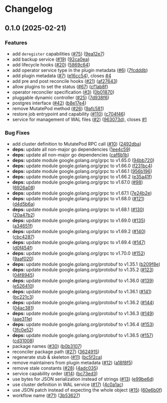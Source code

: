 # Changelog

## 0.1.0 (2025-02-21)


### Features

* add `deregister` capabilities ([#75](https://github.com/cloudnative-pg/cnpg-i/issues/75)) ([9ea12e7](https://github.com/cloudnative-pg/cnpg-i/commit/9ea12e76a6ee41bc625cd81d9e66517b092299aa))
* add backup service ([#19](https://github.com/cloudnative-pg/cnpg-i/issues/19)) ([92ca0ea](https://github.com/cloudnative-pg/cnpg-i/commit/92ca0eaa10ad0dc88b7458b56331092453e9035f))
* add lifecycle hooks ([#20](https://github.com/cloudnative-pg/cnpg-i/issues/20)) ([5869c64](https://github.com/cloudnative-pg/cnpg-i/commit/5869c644788b8d4d3de0b5305bd0fc3c7f1be17b))
* add operator service type in the plugin metadata ([#6](https://github.com/cloudnative-pg/cnpg-i/issues/6)) ([7fcdddb](https://github.com/cloudnative-pg/cnpg-i/commit/7fcdddbaf7f46c89affcf3871ddd9fb51e691adc))
* add plugin metadata ([#7](https://github.com/cloudnative-pg/cnpg-i/issues/7)) ([e16cc54](https://github.com/cloudnative-pg/cnpg-i/commit/e16cc543b9bb875b02d10b4cfa015ebd3050ea22)), closes [#4](https://github.com/cloudnative-pg/cnpg-i/issues/4)
* add pre and post reconcile hooks ([#21](https://github.com/cloudnative-pg/cnpg-i/issues/21)) ([af27643](https://github.com/cloudnative-pg/cnpg-i/commit/af2764325710cd98881e211810d2a01f61b62d43))
* allow plugins to set the status ([#67](https://github.com/cloudnative-pg/cnpg-i/issues/67)) ([cf1ab8f](https://github.com/cloudnative-pg/cnpg-i/commit/cf1ab8fab2a05e7e28cb7ff1aa575a447d9e6634))
* operator reconciler specification ([#3](https://github.com/cloudnative-pg/cnpg-i/issues/3)) ([0b01870](https://github.com/cloudnative-pg/cnpg-i/commit/0b018708a768a8f4d59e99716a782e44cceb7ff2))
* pluggable dynamic controller ([#25](https://github.com/cloudnative-pg/cnpg-i/issues/25)) ([7d938f6](https://github.com/cloudnative-pg/cnpg-i/commit/7d938f60f998af1d336a669a2497d1cf68b9d582))
* postgres interface ([#42](https://github.com/cloudnative-pg/cnpg-i/issues/42)) ([b8e17e4](https://github.com/cloudnative-pg/cnpg-i/commit/b8e17e42e05c1dc5b640a1bbf2466b1fc193d267))
* remove MutatePod method ([#26](https://github.com/cloudnative-pg/cnpg-i/issues/26)) ([9afc581](https://github.com/cloudnative-pg/cnpg-i/commit/9afc58113460f207ca4fb83b6ba875caef1abb64))
* restore job entrypoint and capability ([#110](https://github.com/cloudnative-pg/cnpg-i/issues/110)) ([c704f46](https://github.com/cloudnative-pg/cnpg-i/commit/c704f46c20e0f2d2b4c1c1673ce55b25a7b972f9))
* service for management of WAL files ([#2](https://github.com/cloudnative-pg/cnpg-i/issues/2)) ([963073d](https://github.com/cloudnative-pg/cnpg-i/commit/963073d61df217fd6c2cd9f4ca77b4a57e623c04)), closes [#1](https://github.com/cloudnative-pg/cnpg-i/issues/1)


### Bug Fixes

* add cluster definition to MutatePod RPC call ([#10](https://github.com/cloudnative-pg/cnpg-i/issues/10)) ([2492dba](https://github.com/cloudnative-pg/cnpg-i/commit/2492dba8ebbd98f1da02a9e59d05e5a76beac8e6))
* **deps:** update all non-major go dependencies ([1ee4c59](https://github.com/cloudnative-pg/cnpg-i/commit/1ee4c59422aa56005b2c3f9394fc817c76275511))
* **deps:** update all non-major go dependencies ([caf6b1b](https://github.com/cloudnative-pg/cnpg-i/commit/caf6b1b23daa7a733ad2a6c321ab097660bbdd94))
* **deps:** update module google.golang.org/grpc to v1.65.0 ([94bb720](https://github.com/cloudnative-pg/cnpg-i/commit/94bb720bd7a555d5176f66f2793d1b562b550ca0))
* **deps:** update module google.golang.org/grpc to v1.66.0 ([f231bc4](https://github.com/cloudnative-pg/cnpg-i/commit/f231bc4189df9dcf604320b59cc34e9d553a7ec1))
* **deps:** update module google.golang.org/grpc to v1.66.1 ([956b196](https://github.com/cloudnative-pg/cnpg-i/commit/956b196c4d303a2a6ee13581de35c5617cd8ec92))
* **deps:** update module google.golang.org/grpc to v1.66.2 ([e35a41f](https://github.com/cloudnative-pg/cnpg-i/commit/e35a41f25a3cbf4e0d878fa14eb52015c3cd7915))
* **deps:** update module google.golang.org/grpc to v1.67.0 ([#98](https://github.com/cloudnative-pg/cnpg-i/issues/98)) ([6926a08](https://github.com/cloudnative-pg/cnpg-i/commit/6926a08b23857be1c9b6e125fb9d83758566472c))
* **deps:** update module google.golang.org/grpc to v1.67.1 ([7e24b2e](https://github.com/cloudnative-pg/cnpg-i/commit/7e24b2eccd507275f994b458189843d6d52a0f4c))
* **deps:** update module google.golang.org/grpc to v1.68.0 ([#121](https://github.com/cloudnative-pg/cnpg-i/issues/121)) ([d4d5b6a](https://github.com/cloudnative-pg/cnpg-i/commit/d4d5b6a7d6eda0028b087ade2cbd24c7c7c72adb))
* **deps:** update module google.golang.org/grpc to v1.68.1 ([#130](https://github.com/cloudnative-pg/cnpg-i/issues/130)) ([20a47b2](https://github.com/cloudnative-pg/cnpg-i/commit/20a47b2d919b1bfaf9f759a4d6d7e857fd6ab960))
* **deps:** update module google.golang.org/grpc to v1.69.0 ([#135](https://github.com/cloudnative-pg/cnpg-i/issues/135)) ([a34651f](https://github.com/cloudnative-pg/cnpg-i/commit/a34651fddaa6902c95f4cdc33841eae67cb9b55f))
* **deps:** update module google.golang.org/grpc to v1.69.2 ([#140](https://github.com/cloudnative-pg/cnpg-i/issues/140)) ([cbc4287](https://github.com/cloudnative-pg/cnpg-i/commit/cbc4287931eec44707a228028ead90ac53d9a989))
* **deps:** update module google.golang.org/grpc to v1.69.4 ([#147](https://github.com/cloudnative-pg/cnpg-i/issues/147)) ([d0f454f](https://github.com/cloudnative-pg/cnpg-i/commit/d0f454f240a215a7b4cc88476f1f3e664e827985))
* **deps:** update module google.golang.org/grpc to v1.70.0 ([#152](https://github.com/cloudnative-pg/cnpg-i/issues/152)) ([9aaf020](https://github.com/cloudnative-pg/cnpg-i/commit/9aaf020a9efe6b1d17325bbd5eabc735c85d553b))
* **deps:** update module google.golang.org/protobuf to v1.35.1 ([b209f8e](https://github.com/cloudnative-pg/cnpg-i/commit/b209f8e465716379308371ae5b48371159a50a97))
* **deps:** update module google.golang.org/protobuf to v1.35.2 ([#123](https://github.com/cloudnative-pg/cnpg-i/issues/123)) ([04f8945](https://github.com/cloudnative-pg/cnpg-i/commit/04f894529500f5721c10067a8e4459186a6a9110))
* **deps:** update module google.golang.org/protobuf to v1.36.0 ([#139](https://github.com/cloudnative-pg/cnpg-i/issues/139)) ([e526410](https://github.com/cloudnative-pg/cnpg-i/commit/e52641093a69541bafd197cc73f795c6308817c5))
* **deps:** update module google.golang.org/protobuf to v1.36.1 ([#141](https://github.com/cloudnative-pg/cnpg-i/issues/141)) ([bc221c3](https://github.com/cloudnative-pg/cnpg-i/commit/bc221c3954e3e4e7147a92c03809381364fc66ab))
* **deps:** update module google.golang.org/protobuf to v1.36.2 ([#144](https://github.com/cloudnative-pg/cnpg-i/issues/144)) ([04ac381](https://github.com/cloudnative-pg/cnpg-i/commit/04ac38195f85918a9d1ab38154e0ba5878249c4f))
* **deps:** update module google.golang.org/protobuf to v1.36.3 ([#149](https://github.com/cloudnative-pg/cnpg-i/issues/149)) ([aae311e](https://github.com/cloudnative-pg/cnpg-i/commit/aae311e780156d93553fcbaa66c59b50852abc4a))
* **deps:** update module google.golang.org/protobuf to v1.36.4 ([#153](https://github.com/cloudnative-pg/cnpg-i/issues/153)) ([3fc0e52](https://github.com/cloudnative-pg/cnpg-i/commit/3fc0e5299ed3f42acbf7ffb3c41c9f47b77064f5))
* **deps:** update module google.golang.org/protobuf to v1.36.5 ([#157](https://github.com/cloudnative-pg/cnpg-i/issues/157)) ([cd31008](https://github.com/cloudnative-pg/cnpg-i/commit/cd310088baa9401323d8af4dee9cf694eb4a8e8c))
* package names ([#30](https://github.com/cloudnative-pg/cnpg-i/issues/30)) ([b0b3107](https://github.com/cloudnative-pg/cnpg-i/commit/b0b310788fa1c097e139e31d661f124be91b94b7))
* reconciler package path ([#27](https://github.com/cloudnative-pg/cnpg-i/issues/27)) ([3624915](https://github.com/cloudnative-pg/cnpg-i/commit/362491594dde7a5360b24a0fd14c7e02715cab09))
* regenerate stub & skeleton ([#11](https://github.com/cloudnative-pg/cnpg-i/issues/11)) ([bc5f2ca](https://github.com/cloudnative-pg/cnpg-i/commit/bc5f2cab5e5949cc4e6dd0d2200613aea7330f20))
* remove maintainers from plugin metadata ([#12](https://github.com/cloudnative-pg/cnpg-i/issues/12)) ([a18f8f5](https://github.com/cloudnative-pg/cnpg-i/commit/a18f8f50cf36d1928a5d41ebeba192228cf6d2ea))
* remove stale constants ([#28](https://github.com/cloudnative-pg/cnpg-i/issues/28)) ([4adc035](https://github.com/cloudnative-pg/cnpg-i/commit/4adc03536d626577c919718d7d02bef89fbe366a))
* service capability order ([#14](https://github.com/cloudnative-pg/cnpg-i/issues/14)) ([bc73ed3](https://github.com/cloudnative-pg/cnpg-i/commit/bc73ed38c383c5e2b90c95ccb67a724e8354d5e7))
* use bytes for JSON serialization instead of strings ([#13](https://github.com/cloudnative-pg/cnpg-i/issues/13)) ([e99be6d](https://github.com/cloudnative-pg/cnpg-i/commit/e99be6d0cb8e89ded72d3ee80eacb5187b9996dd))
* use cluster definition in WAL service ([#17](https://github.com/cloudnative-pg/cnpg-i/issues/17)) ([4c0a1ac](https://github.com/cloudnative-pg/cnpg-i/commit/4c0a1ac46426d1c848d42f9f70b03cb1e07d5e22))
* use JSON patch instead of expecting the whole object ([#15](https://github.com/cloudnative-pg/cnpg-i/issues/15)) ([60e6b0f](https://github.com/cloudnative-pg/cnpg-i/commit/60e6b0f90cb4261817391d0c81e5f42685ff20da))
* workflow name ([#71](https://github.com/cloudnative-pg/cnpg-i/issues/71)) ([3b53627](https://github.com/cloudnative-pg/cnpg-i/commit/3b53627724590185381246c0e256ecf1de55c99d))
